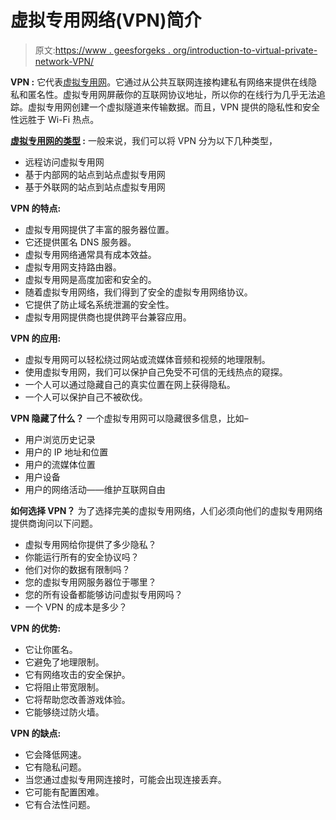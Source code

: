 # 虚拟专用网络(VPN)简介

> 原文:[https://www . geesforgeks . org/introduction-to-virtual-private-network-VPN/](https://www.geeksforgeeks.org/introduction-to-virtual-private-network-vpn/)

**VPN :**
它代表[虚拟专用网](https://www.geeksforgeeks.org/virtual-private-network-vpn-introduction/)。它通过从公共互联网连接构建私有网络来提供在线隐私和匿名性。虚拟专用网屏蔽你的互联网协议地址，所以你的在线行为几乎无法追踪。虚拟专用网创建一个虚拟隧道来传输数据。而且，VPN 提供的隐私性和安全性远胜于 Wi-Fi 热点。

**[虚拟专用网的类型](https://www.geeksforgeeks.org/types-of-virtual-private-network-vpn-and-its-protocols/) :**
一般来说，我们可以将 VPN 分为以下几种类型，

*   远程访问虚拟专用网
*   基于内部网的站点到站点虚拟专用网
*   基于外联网的站点到站点虚拟专用网

**VPN 的特点:**

*   虚拟专用网提供了丰富的服务器位置。
*   它还提供匿名 DNS 服务器。
*   虚拟专用网络通常具有成本效益。
*   虚拟专用网支持路由器。
*   虚拟专用网是高度加密和安全的。
*   随着虚拟专用网络，我们得到了安全的虚拟专用网络协议。
*   它提供了防止域名系统泄漏的安全性。
*   虚拟专用网提供商也提供跨平台兼容应用。

**VPN 的应用:**

*   虚拟专用网可以轻松绕过网站或流媒体音频和视频的地理限制。
*   使用虚拟专用网，我们可以保护自己免受不可信的无线热点的窥探。
*   一个人可以通过隐藏自己的真实位置在网上获得隐私。
*   一个人可以保护自己不被砍伐。

**VPN 隐藏了什么？**
一个虚拟专用网可以隐藏很多信息，比如–

*   用户浏览历史记录
*   用户的 IP 地址和位置
*   用户的流媒体位置
*   用户设备
*   用户的网络活动——维护互联网自由

**如何选择 VPN？**
为了选择完美的虚拟专用网络，人们必须向他们的虚拟专用网络提供商询问以下问题。

*   虚拟专用网给你提供了多少隐私？
*   你能运行所有的安全协议吗？
*   他们对你的数据有限制吗？
*   您的虚拟专用网服务器位于哪里？
*   您的所有设备都能够访问虚拟专用网吗？
*   一个 VPN 的成本是多少？

**VPN 的优势:**

*   它让你匿名。
*   它避免了地理限制。
*   它有网络攻击的安全保护。
*   它将阻止带宽限制。
*   它将帮助您改善游戏体验。
*   它能够绕过防火墙。

**VPN 的缺点:**

*   它会降低网速。
*   它有隐私问题。
*   当您通过虚拟专用网连接时，可能会出现连接丢弃。
*   它可能有配置困难。
*   它有合法性问题。